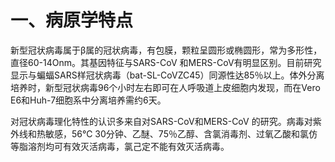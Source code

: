 # 一、病原学特点

新型冠状病毒属于β属的冠状病毒，有包膜，颗粒呈圆形或椭圆形，常为多形性，直径60-14Onm。其基因特征与SARS-CoV 和MERS-CoV有明显区别。目前研究显示与蝙蝠SARS样冠状病毒（bat-SL-CoVZC45）同源性达85％以上。体外分离培养时，新型冠状病毒96个小时左右即可在人呼吸道上皮细胞内发现，而在Vero E6和Huh-7细胞系中分离培养需约6天。

对冠状病毒理化特性的认识多来自对SARS-CoV和MERS-CoV 的研究。病毒对紫外线和热敏感，56℃ 30分钟、乙醚、75％乙醇、含氯消毒剂、过氧乙酸和氯仿等脂溶剂均可有效灭活病毒，氯己定不能有效灭活病毒。
